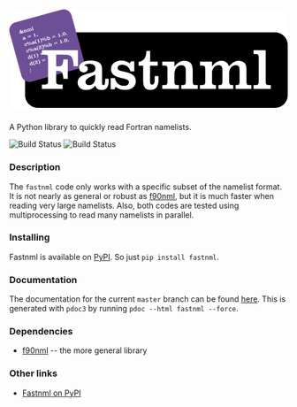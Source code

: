 ![fastnml](media/fastnml.png)
============

A Python library to quickly read Fortran namelists.

![Build Status](https://github.com/jacobwilliams/fastnml/actions/workflows/unittest.yml/badge.svg)
![Build Status](https://github.com/jacobwilliams/fastnml/actions/workflows/python-publish.yml/badge.svg)

### Description

The `fastnml` code only works with a specific subset of the namelist format. It is not nearly as general or robust as [f90nml](https://github.com/marshallward/f90nml), but it is much faster when reading very large namelists. Also, both codes are tested using multiprocessing to read many namelists in parallel.

### Installing

Fastnml is available on [PyPI](https://pypi.org/project/fastnml/). So just `pip install fastnml`.

### Documentation

The documentation for the current `master` branch can be found [here](https://jacobwilliams.github.io/fastnml/). This is generated with `pdoc3` by running `pdoc --html fastnml --force`.

### Dependencies

 * [f90nml](https://github.com/marshallward/f90nml) -- the more general library

 ### Other links

  * [Fastnml on PyPI](https://pypi.org/project/fastnml/)
